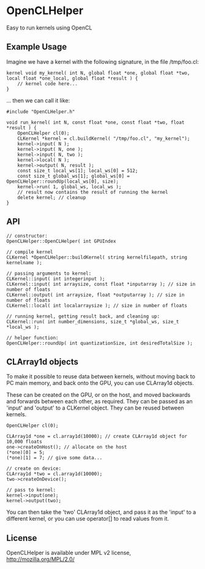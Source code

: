 OpenCLHelper
============

Easy to run kernels using OpenCL

Example Usage
-------------

Imagine we have a kernel with the following signature, in the file /tmp/foo.cl:

    kernel void my_kernel( int N, global float *one, global float *two, local float *one_local, global float *result ) {
        // kernel code here...
    }

... then we can call it like:

    #include "OpenCLHelper.h"

    void run_kernel( int N, const float *one, const float *two, float *result ) {
        OpenCLHelper cl(0);
        CLKernel *kernel = cl.buildKernel( "/tmp/foo.cl", "my_kernel");
        kernel->input( N );
        kernel->input( N, one );
        kernel->input( N, two );
        kernel->local( N );
        kernel->output( N, result );
        const size_t local_ws[1]; local_ws[0] = 512;
        const size_t global_ws[1]; global_ws[0] = OpenCLHelper::roundUp(local_ws[0], size);
        kernel->run( 1, global_ws, local_ws );
        // result now contains the result of running the kernel
        delete kernel; // cleanup
    }

API
---

    // constructor:
    OpenCLHelper::OpenCLHelper( int GPUIndex

    // compile kernel
    CLKernel *OpenCLHelper::buildKernel( string kernelfilepath, string kernelname );

    // passing arguments to kernel:
    CLKernel::input( int integerinput );
    CLKernel::input( int arraysize, const float *inputarray ); // size in number of floats
    CLKernel::output( int arraysize, float *outputarray ); // size in number of floats
    CLKernel::local( int localarraysize ); // size in number of floats

    // running kernel, getting result back, and cleaning up:
    CLKernel::run( int number_dimensions, size_t *global_ws, size_t *local_ws );

    // helper function:
    OpenCLHelper::roundUp( int quantizationSize, int desiredTotalSize );

CLArray1d objects
-----------------

To make it possible to reuse data between kernels, without moving back to PC
main memory, and back onto the GPU, you can use CLArray1d objects.

These can be created on the GPU, or on the host, and moved backwards 
and forwards between each other, as required.  They can be passed as an 'input'
and 'output' to a CLKernel object.  They can be reused between kernels.

    OpenCLHelper cl(0);

    CLArray1d *one = cl.array1d(10000); // create CLArray1d object for 10,000 floats
    one->createOnHost(); // allocate on the host
    (*one)[0] = 5;
    (*one)[1] = 7; // give some data...

    // create on device:
    CLArray1d *two = cl.array1d(10000);
    two->createOnDevice();

    // pass to kernel:
    kernel->input(one);
    kernel->output(two);

You can then take the 'two' CLArray1d object, and pass it as the 'input' to 
a different kernel, or you can use operator[] to read values from it.

License
-------

OpenCLHelper is available under MPL v2 license, http://mozilla.org/MPL/2.0/

